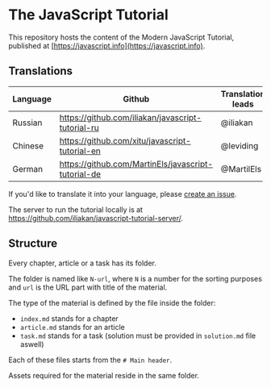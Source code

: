
# The JavaScript Tutorial

This repository hosts the content of the Modern JavaScript Tutorial, published at [https://javascript.info](https://javascript.info).

## Translations

| Language | Github | Translation leads | Published |
|----------|--------|-------------------|-----------|
| Russian | https://github.com/iliakan/javascript-tutorial-ru | @iliakan | https://learn.javascript.ru | 
| Chinese | https://github.com/xitu/javascript-tutorial-en | @leviding | – |
| German | https://github.com/MartinEls/javascript-tutorial-de | @MartilEls | - |

If you'd like to translate it into your language, please [create an issue](https://github.com/iliakan/javascript-tutoria-en/issues/new).

The server to run the tutorial locally is at <https://github.com/iliakan/javascript-tutorial-server/>.

## Structure

Every chapter, article or a task has its folder.

The folder is named like `N-url`, where `N` is a number for the sorting purposes and `url` is the URL part with title of the material.

The type of the material is defined by the file inside the folder:

  - `index.md` stands for a chapter
  - `article.md` stands for an article
  - `task.md` stands for a task (solution must be provided in `solution.md` file aswell)

Each of these files starts from the `# Main header`.

Assets required for the material reside in the same folder.
